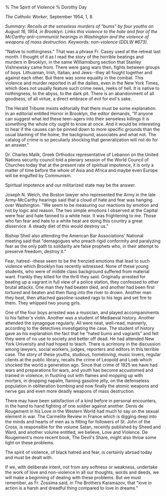 % The Spirit of Violence
% Dorothy Day

*The Catholic Worker*, September 1954, 1, 8.

*Summary: Recoils at the senseless murders of "bums" by four youths on
August 16, 1954, in Brooklyn. Links this violence to the hate and fear
of the McCarthy anti-communist hearings in Washington and the violence
of weapons of mass destruction. Keywords: non-violence (DDLW \#673).*

"Native to nothingness." That was a phrase Fr. Casey used at the retreat
last month. I thought of it as I read the story of the horrible beatings
and murders in Brooklyn, in the same Williamsburg section that Stanley
Vishnewsky came from. There were gang wars then, fights between groups
of boys. Lithuanian, Irish, Italian, and Jews--they all fought together
and against each other. But there was some equality in the combat. This
violence and murder reported in all the dailies, even in the New York
Times, which does not usually feature such crime news, reeks of hell. It
is native to nothingness, to the abyss, to the dark pit. There is an
abandonment of all goodness, of all virtue, a direct embrace of evil for
evil's sake.

The Herald Tribune insists editorially that there must be some
explanation. In an editorial entitled Horror in Brooklyn, the editor
demands, "If anyone can suggest what led these teen-agers into their
senseless killings it is something the whole city ought to know at once.
And it would be interesting to hear if the causes can be pinned down to
more specific grounds than the usual blaming of the home, the
background, associates and what not. The catalog of crime is so
peculiarly shocking that generalization will not do for an answer."

Dr. Charles Malik, Greek Orthodox representative of Lebanon on the
United Nations security council told a plenary session of the World
Council of Churches today that at the present rate of spiritual
impotence, it is only a matter of time before the whole of Asia and
Africa and maybe even Europe will be engulfed by Communism.

Spiritual impotence and our militarized state may be the answer.

Joseph N. Welch, the Boston lawyer who represented the Army in the late
Army-McCarthy hearings said that a cloud of hate and fear was hanging
over Washington. "We seem to be measuring our reactions by emotion and
not by logic and reason. The two simple emotions I observed at the
Capital were fear and hate fanned to a white hear. It was frightening to
me. Those who fan fear and hate to a white heat are doing this country a
great disservice. A steady diet of this would destroy us."

Bishop Sheil also attending the American Bar Associations' National
meeting said that "demagogues who preach rigid conformity and paralyzing
fear as the only path to solidarity are false prophets who, in their
attempt to preserve freedom, destroy it."

Fear, hatred--these seem to be the frenzied emotions that lead to such
violence which Brooklyn has recently witnessed. None of these young
students, who were of middle class background suffered from material
want. Frankly they killed for the thrill they said. Originally arrested
for beating up a vagrant in full view of a police station, they
confessed to other brutal attacks. One man they had beaten died, and
another had been first tortured and beaten and then flung into the river
to drown. Another man they beat, then attached gasoline-soaked rags to
his legs and set fire to them. They whipped two young girls.

One of the four boys arrested was a musician, and played accompaniments
to his father's violin. Another was a student of Mediaeval history.
Another attended the synagogue regularly. All were neat, well-read,
mannerly, according to the detectives investigating the case. The
student of history gave as his explanation the fact that he "hated bums
and vagrants" and felt they were of no use to society and better off
dead. He had attended New York University and had hoped to teach. There
is acrimony in the discussion among lawyers, social workers, judges,
reporters and editors in this terrible case. The story of these youths,
studious, homeloving, music lovers, regular clients at the public
library, recalls the crime of Leopold and Loeb which shocked the world a
generation ago. Since that crime of 1925 we have had wars and
preparations for wars, and youth has become accustomed and trained in
violence, in flushing out with flames and mopping up with mortars, in
dropping napalm, flaming gasoline jelly, on the defenseless population
in obliteration bombing and now finally the atomic weapons and nerve gas
and even more deadly weapons of mass destruction.

There may have been satisfaction of a kind before in personal
encounters, in the hand to hand fighting of one soldier against another.
Denis de Rougement in his Love in the Western World had much to say on
the sexual element in war. The Carmelite Review in France which is
digging deep into the minds and hearts of men as is fitting for
followers of St. John of the Cross, is responsible for the volume Satan,
recently published by Sheed and Ward, and another volume entitled, we
believe, Love and Violence. De Rougement's more recent book, The Devil's
Share, might also throw some light on these problems.

The spirit of violence, of black hatred and fear, is certainly abroad
today and must be dealt with.

If we, with deliberate intent, not from any softness or weakness,
undertake the work of love and non-violence in all our thoughts, words
and deeds, we will make a beginning of dealing with these problems. But
we must remember, as Fr. Zossima said, in The Brothers Karamazov, that
"love in action is a harsh and dreadful thing compared to love in
dreams."
